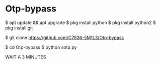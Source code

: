 # Otp-bypass

$  apt update && apt upgrade
$  pkg install python
$  pkg install python2
$  pkg install git

$  git clone https://github.com/C7836-5M1L3/Otp-bypass

$  cd Otp-bypass
$  python sotp.py


  WAIT A 3 MINUTES
